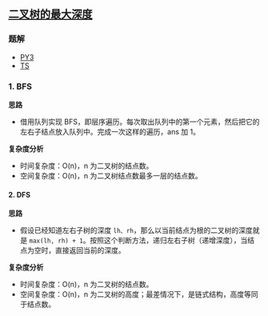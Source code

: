 ## [二叉树的最大深度](https://leetcode.cn/problems/maximum-depth-of-binary-tree/)

### 题解
+ [PY3](../../py3/128/104.py)
+ [TS](../../ts/128/104.ts)

### 1. BFS
**思路**
+ 借用队列实现 BFS，即层序遍历。每次取出队列中的第一个元素，然后把它的左右子结点放入队列中。完成一次这样的遍历，ans 加 1。

**复杂度分析**
+ 时间复杂度：O(n)，n 为二叉树的结点数。
+ 空间复杂度：O(n)，n 为二叉树结点数最多一层的结点数。


#### 2. DFS
**思路**
+ 假设已经知道左右子树的深度 `lh、rh`，那么以当前结点为根的二叉树的深度就是 `max(lh, rh) + 1`。按照这个判断方法，递归左右子树（递增深度），当结点为空时，直接返回当前的深度。

**复杂度分析**
+ 时间复杂度：O(n)，n 为二叉树的结点数。
+ 空间复杂度：O(n)，n 为二叉树的高度；最差情况下，是链式结构，高度等同于结点数。